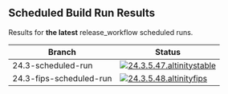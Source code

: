 ## Scheduled Build Run Results

Results for **the latest** release_workflow scheduled runs.

| Branch | Status |
| ------------ | - |
| 24.3-scheduled-run | [![24.3.5.47.altinitystable](https://github.com/Altinity/ClickHouse/actions/workflows/release_branches.yml/badge.svg?branch=24.3-scheduled-run?event=workflow_call)](https://github.com/Altinity/ClickHouse/actions/workflows/release_branches.yml?query=branch%3A24.3-scheduled-run) |
| 24.3-fips-scheduled-run |[![24.3.5.48.altinityfips](https://github.com/Altinity/ClickHouse/actions/workflows/release_branches.yml/badge.svg?branch=24.3-fips-scheduled-run?event=workflow_call)](https://github.com/Altinity/ClickHouse/actions/workflows/release_branches.yml?query=branch%3A24.3-fips-scheduled-run) |
